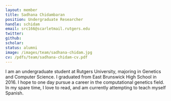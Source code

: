 ```yaml
---
layout: member
title: Sadhana Chidambaran
position: Undergraduate Researcher
handle: schidam
email: src166@scarletmail.rutgers.edu
twitter: 
github: 
scholar: 
status: alumni
image: /images/team/sadhana-chidam.jpg
cv: /pdfs/team/sadhana-chidam-cv.pdf
---
```


I am an undergraduate student at Rutgers University, majoring in Genetics and Computer Science. I graduated from East Brunswick High School in 2016. I hope to one day pursue a career in the computational genetics field. In my spare time, I love to read, and am currently attempting to teach myself Spanish.
